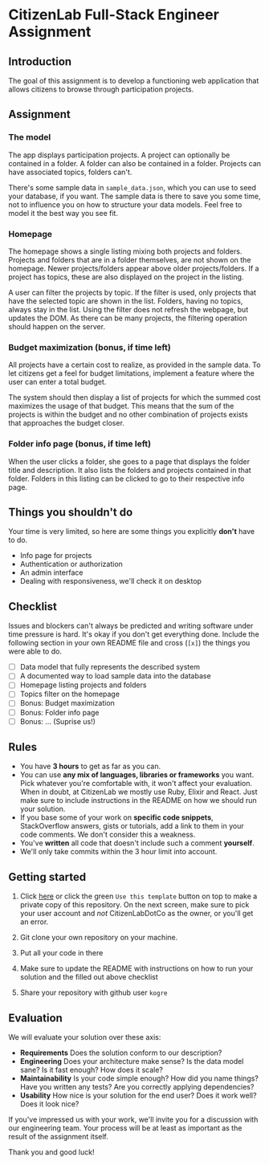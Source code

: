 # CitizenLab Full-Stack Engineer Assignment

## Introduction

The goal of this assignment is to develop a functioning web application that allows citizens to browse through participation projects.

## Assignment

### The model

The app displays participation projects. A project can optionally be contained in a folder. A folder can also be contained in a folder. Projects can have associated topics, folders can't.

There's some sample data in `sample_data.json`, which you can use to seed your database, if you want. The sample data is there to save you some time, not to influence you on how to structure your data models. Feel free to model it the best way you see fit.

### Homepage

The homepage shows a single listing mixing both projects and folders. Projects and folders that are in a folder themselves, are not shown on the homepage. Newer projects/folders appear above older projects/folders. If a project has topics, these are also displayed on the project in the listing.

A user can filter the projects by topic. If the filter is used, only projects that have the selected topic are shown in the list. Folders, having no topics, always stay in the list. Using the filter does not refresh the webpage, but updates the DOM. As there can be many projects, the filtering operation should happen on the server.


### Budget maximization (bonus, if time left)

All projects have a certain cost to realize, as provided in the sample data. To let citizens get a feel for budget limitations, implement a feature where the user can enter a total budget.

The system should then display a list of projects for which the summed cost maximizes the usage of that budget. This means that the sum of the projects is within the budget and no other combination of projects exists that approaches the budget closer.

### Folder info page (bonus, if time left)

When the user clicks a folder, she goes to a page that displays the folder title and description. It also lists the folders and projects contained in that folder. Folders in this listing can be clicked to go to their respective info page.

## Things you shouldn't do

Your time is very limited, so here are some things you explicitly **don't** have to do.
- Info page for projects
- Authentication or authorization
- An admin interface
- Dealing with responsiveness, we'll check it on desktop

## Checklist

Issues and blockers can't always be predicted and writing software under time pressure is hard. It's okay if you don't get everything done. Include the following section in your own README file and cross (`[x]`) the things you were able to do.

- [ ] Data model that fully represents the described system
- [ ] A documented way to load sample data into the database
- [ ] Homepage listing projects and folders
- [ ] Topics filter on the homepage
- [ ] Bonus: Budget maximization
- [ ] Bonus: Folder info page
- [ ] Bonus: ... (Suprise us!)

## Rules

* You have **3 hours** to get as far as you can.
* You can use **any mix of languages, libraries or frameworks** you want. Pick whatever you're comfortable with, it won't affect your evaluation. When in doubt, at CitizenLab we mostly use Ruby, Elixir and React. Just make sure to include instructions in the README on how we should run your solution.
* If you base some of your work on **specific code snippets**, StackOverflow answers, gists or tutorials, add a link to them in your code comments. We don't consider this a weakness.
* You've **written** all code that doesn't include such a comment **yourself**.
* We'll only take commits within the 3 hour limit into account.

## Getting started

1. Click [here](https://github.com/CitizenLabDotCo/cl-assignment-full-stack/generate) or click the green `Use this template` button on top to make a private copy of this repository. On the next screen, make sure to pick your user account and *not* CitizenLabDotCo as the owner, or you'll get an error.

2. Git clone your own repository on your machine.

3. Put all your code in there

4. Make sure to update the README with instructions on how to run your solution and the filled out above checklist

5. Share your repository with github user `kogre`

## Evaluation

We will evaluate your solution over these axis:

* **Requirements** Does the solution conform to our description?
* **Engineering** Does your architecture make sense? Is the data model sane? Is it fast enough? How does it scale?
* **Maintainability** Is your code simple enough? How did you name things? Have you written any tests? Are you correctly applying dependencies?
* **Usability** How nice is your solution for the end user? Does it work well? Does it look nice?

If you've impressed us with your work, we'll invite you for a discussion with our engineering team. Your process will be at least as important as the result of the assignment itself.

Thank you and good luck!
